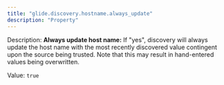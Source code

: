 ```yaml
---
title: "glide.discovery.hostname.always_update"
description: "Property"
---
```


Description: <b>Always update host name:</b> If "yes", discovery will always update the host name with the most recently discovered value contingent upon the source being trusted. Note that this may result in hand-entered values being overwritten.

Value: `true`